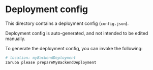 # Deployment config

This directory contains a deployment config (`config.json`).

Deployment config is auto-generated, and not intended to be edited manually.

To generate the deployment config, you can invoke the following:

```bash
# location: myBackendDeployment
zaruba please prepareMyBackendDeployment
```